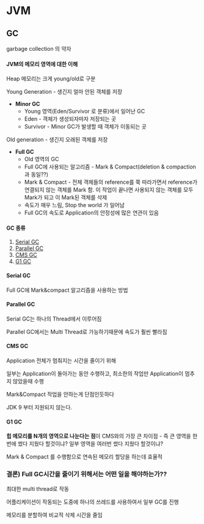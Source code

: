 # JVM

## GC

garbage collection 의 약자

#### JVM의 메모리 영역에 대한 이해

Heap 메모리는 크게 young/old로 구분

Young Generation - 생긴지 얼마 안된 객체를 저장

- **Minor GC**
  - Young 영역(Eden/Survivor 로 분류)에서 일어난 GC
  - Eden - 객체가 생성되자마자 저장되는 곳
  - Survivor - Minor GC가 발생할 때 객체가 이동되는 곳

Old generation - 생긴지 오래된 객체를 저장

- **Full GC**
  - Old 영역의 GC
  - Full GC에 사용되는 알고리즘 - Mark & Compact(deletion & compaction과 동일??)
  - Mark & Compact - 전체 객체들의 reference를 쭉 따라가면서 reference가 연결되지 않는 객체를 Mark 함. 이 작업이 끝나면 사용되지 않는 객체를 모두 Mark가 되고 이 Mark된 객체를 삭제
  - 속도가 매우 느림, Stop the world 가 일어남
  - Full GC의 속도로 Application의 안정성에 많은 연관이 있음

#### GC 종류

1. [Serial GC](#Serial-GC)
2. [Parallel GC](#Parallel-GC)
3. [CMS GC](#CMS-GC)
4. [G1 GC](#G1-GC)

#### Serial GC

Full GC에 Mark&compact 알고리즘을 사용하는 방법

#### Parallel GC

Serial GC는 하나의 Thread에서 이루어짐

Parallel GC에서는 Multi Thread로 가능하기때문에 속도가 훨씬 빨라짐

#### CMS GC

Application 전체가 멈춰지는 시간을 줄이기 위해

일부는 Application이 돌아가는 동안 수행하고, 최소한의 작업만 Application이 멈추지 않았을때 수행

Mark&Compact 작업을 안하는게 단점인듯하다

JDK 9 부터 지원되지 않는다.

#### G1 GC

**힙 메모리를 N개의 영역으로 나눈다는 점**이 CMS와의 가장 큰 차이점 - 즉 큰 영역을 한 번에 썼다 지웠다 할것이냐? 일부 영역을 여러번 썼다 지웠다 할것이냐?

Mark & Compact 를 수행함으로 연속된 메모리 할당을 하는데 효율적



### 결론) Full GC시간을 줄이기 위해서는 어떤 일을 해야하는가??

최대한 multi thread로 작동

어플리케이션이 작동되는 도중에 하나의 쓰레드를 사용하여서 일부 GC를 진행

메모리를 분할하여 비교적 삭제 시간을 줄임